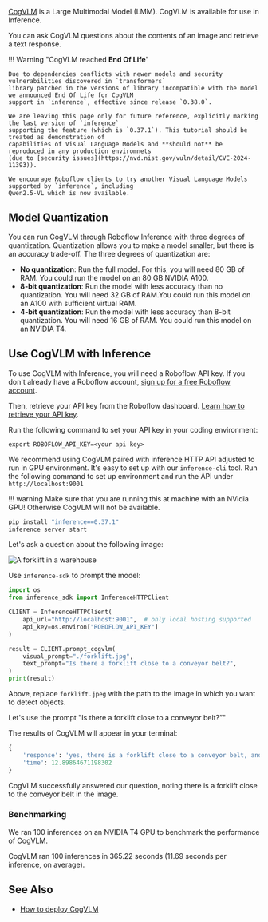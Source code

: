 <a href="https://github.com/THUDM/CogVLM" target="_blank">CogVLM</a> is a Large Multimodal Model (LMM). CogVLM is available for use in Inference.

You can ask CogVLM questions about the contents of an image and retrieve a text response.

!!! Warning "CogVLM reached **End Of Life**"

    Due to dependencies conflicts with newer models and security vulnerabilities discovered in `transformers`
    library patched in the versions of library incompatible with the model we announced End Of Life for CogVLM
    support in `inference`, effective since release `0.38.0`.

    We are leaving this page only for future reference, explicitly marking the last version of `inference` 
    supporting the feature (which is `0.37.1`). This tutorial should be treated as demonstration of 
    capabilities of Visual Language Models and **should not** be reproduced in any production enviromnets 
    (due to [security issues](https://nvd.nist.gov/vuln/detail/CVE-2024-11393)).

    We encourage Roboflow clients to try another Visual Language Models supported by `inference`, including 
    Qwen2.5-VL which is now available.

## Model Quantization

You can run CogVLM through Roboflow Inference with three degrees of quantization. Quantization allows you to make a model smaller, but there is an accuracy trade-off. The three degrees of quantization are:

- **No quantization**: Run the full model. For this, you will need 80 GB of RAM. You could run the model on an 80 GB NVIDIA A100.
- **8-bit quantization**: Run the model with less accuracy than no quantization. You will need 32 GB of RAM.You could run this model on an A100 with sufficient virtual RAM.
- **4-bit quantization**: Run the model with less accuracy than 8-bit quantization. You will need 16 GB of RAM. You could run this model on an NVIDIA T4.

## Use CogVLM with Inference

To use CogVLM with Inference, you will need a Roboflow API key. If you don't already have a Roboflow account, <a href="https://app.roboflow.com" target="_blank">sign up for a free Roboflow account</a>. 

Then, retrieve your API key from the Roboflow dashboard. <a href="https://docs.roboflow.com/api-reference/authentication#retrieve-an-api-key" target="_blank">Learn how to retrieve your API key</a>.

Run the following command to set your API key in your coding environment:

```
export ROBOFLOW_API_KEY=<your api key>
```

We recommend using CogVLM paired with inference HTTP API adjusted to run in GPU environment. It's easy to set up 
with our `inference-cli` tool. Run the following command to set up environment and run the API under 
`http://localhost:9001`

!!! warning
    Make sure that you are running this at machine with an NVidia GPU! Otherwise CogVLM will not be available.


```bash
pip install "inference==0.37.1"
inference server start
```

Let's ask a question about the following image:

![A forklift in a warehouse](https://lh7-us.googleusercontent.com/4rgEU3nMJQzr54mYpGifEQp0hn3wu4oG8Sa21373M43eQ5TML-lBJyzYz3ZmPEETFwKnUGMmncsWA68wHo-4yzEGTV--TNCY7MJTxpJ-cS2w9JdUuIGVnwfAQN_72wK7TgGv-gtuLusJtAjAZxJVBFA)

Use `inference-sdk` to prompt the model:

```python
import os
from inference_sdk import InferenceHTTPClient

CLIENT = InferenceHTTPClient(
    api_url="http://localhost:9001",  # only local hosting supported
    api_key=os.environ["ROBOFLOW_API_KEY"]
)

result = CLIENT.prompt_cogvlm(
    visual_prompt="./forklift.jpg",
    text_prompt="Is there a forklift close to a conveyor belt?",
)
print(result)
```

Above, replace `forklift.jpeg` with the path to the image in which you want to detect objects.

Let's use the prompt "Is there a forklift close to a conveyor belt?”"

The results of CogVLM will appear in your terminal:

```python
{
    'response': 'yes, there is a forklift close to a conveyor belt, and it appears to be transporting a stack of items onto it.',
    'time': 12.89864671198302
}
```

CogVLM successfully answered our question, noting there is a forklift close to the conveyor belt in the image.

### Benchmarking

We ran 100 inferences on an NVIDIA T4 GPU to benchmark the performance of CogVLM.

CogVLM ran 100 inferences in 365.22 seconds (11.69 seconds per inference, on average).

## See Also

- <a href="https://blog.roboflow.com/how-to-deploy-cogvlm/" target="_blank">How to deploy CogVLM</a>